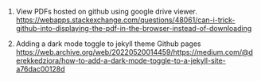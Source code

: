 1. View PDFs hosted on github using google drive viewer. 
https://webapps.stackexchange.com/questions/48061/can-i-trick-github-into-displaying-the-pdf-in-the-browser-instead-of-downloading

2. Adding a dark mode toggle to jekyll theme Github pages 
https://web.archive.org/web/20220520014459/https://medium.com/@derekkedziora/how-to-add-a-dark-mode-toggle-to-a-jekyll-site-a76dac00128d